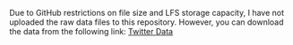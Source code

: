 Due to GitHub restrictions on file size and LFS storage capacity, I have not uploaded the raw data files to this repository. However, you can download the data from the following link: [Twitter Data](https://www.kaggle.com/kingburrito666/better-donald-trump-tweets)